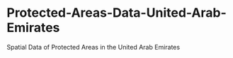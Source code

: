 # Protected-Areas-Data-United-Arab-Emirates
 Spatial Data of Protected Areas in the United Arab Emirates
